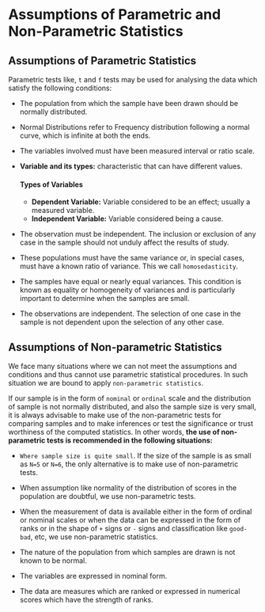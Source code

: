 # Assumptions of Parametric and Non-Parametric Statistics
## Assumptions of Parametric Statistics
Parametric tests like, `t` and `f` tests may be used for analysing the data which satisfy the following conditions:

- The population from which  the sample have been drawn should be normally distributed.

- Normal Distributions refer to  Frequency distribution following a normal curve, which is infinite at both the ends.

- The variables involved must have been measured interval or ratio scale.

- **Variable and its types:** characteristic that can have different values.

    #### Types of Variables

    - **Dependent Variable:** Variable considered to be an effect; usually a measured variable.
    - **Independent Variable:** Variable considered being a cause.

- The observation must be independent. The inclusion or exclusion of any case in the sample should not unduly affect the results of study.

- These populations must have the same variance or, in special cases, must have a known ratio of variance. This we call `homosedasticity`.

- The samples have equal or nearly equal variances. This condition is known as equality or homogeneity of variances and is particularly important
to determine when the samples are small.

- The observations are independent. The selection of one case in the sample is not dependent upon the selection of any other case.

## Assumptions of Non-parametric Statistics
We face many situations where we can not meet the assumptions and conditions and thus cannot use parametric statistical procedures. In such situation
we are bound to apply `non-parametric statistics`.

If our sample is in the  form of `nominal` or `ordinal` scale and the distribution of sample is not normally distributed, and also the sample size is
very small, it is always advisable to make use of the non-parametric tests for comparing samples and to make inferences or  test the significance
or trust worthiness of the computed statistics. In other words, **the use of non-parametric tests is recommended in the following situations:**

- `Where sample size is quite small`. If the size of the sample is as small as `N=5` or `N=6`, the only alternative is to make use of
non-parametric tests.

- When assumption like normality of the distribution of scores in the population are doubtful, we use non-parametric tests.

- When the measurement of  data is available either in the form of ordinal or nominal scales or when the data can be expressed in the form of
ranks or in the shape of `+` signs or `-` signs and classification like `good-bad`, etc, we use non-parametric statistics.

- The nature of the population from which samples are drawn is not known to be normal.

- The variables are expressed in nominal form.

- The data are measures which are ranked or expressed in numerical scores which have the strength of ranks.
